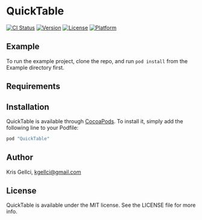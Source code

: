 # QuickTable

[![CI Status](http://img.shields.io/travis/kgellci/QuickTable.svg?style=flat)](https://travis-ci.org/kgellci/QuickTable)
[![Version](https://img.shields.io/cocoapods/v/QuickTable.svg?style=flat)](http://cocoapods.org/pods/QuickTable)
[![License](https://img.shields.io/cocoapods/l/QuickTable.svg?style=flat)](http://cocoapods.org/pods/QuickTable)
[![Platform](https://img.shields.io/cocoapods/p/QuickTable.svg?style=flat)](http://cocoapods.org/pods/QuickTable)

## Example

To run the example project, clone the repo, and run `pod install` from the Example directory first.

## Requirements

## Installation

QuickTable is available through [CocoaPods](http://cocoapods.org). To install
it, simply add the following line to your Podfile:

```ruby
pod "QuickTable"
```

## Author

Kris Gellci, kgellci@gmail.com

## License

QuickTable is available under the MIT license. See the LICENSE file for more info.
